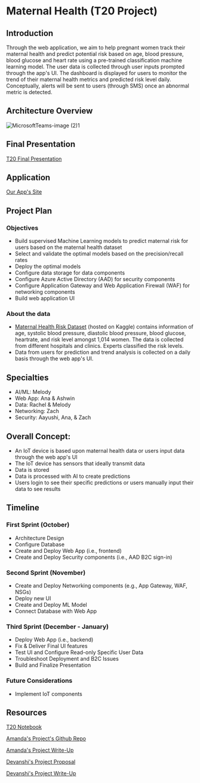 # Maternal Health (T20 Project)

## Introduction
Through the web application, we aim to help pregnant women track their maternal health and predict potential risk based on age, blood pressure, blood glucose and heart rate using a pre-trained classification machine learning model. The user data is collected through user inputs prompted through the app's UI. The dashboard is displayed for users to monitor the trend of their maternal health metrics and predicted risk level daily. Conceptually, alerts will be sent to users (through SMS) once an abnormal metric is detected.

## Architecture Overview
![MicrosoftTeams-image (2)1](diagrams/T20_ADS_V3.png)

## Final Presentation
[T20 Final Presentation](https://microsoft-my.sharepoint.com/:p:/p/aayushimehta/EeIL2VVQYJVFiYJBkvFOBV0BpFT7SJDiFGi-wazcyVO4BQ?e=YPrI0q)

## Application
[Our App's Site](https://red-desert-03c280310.2.azurestaticapps.net/)


## Project Plan
### Objectives
* Build supervised Machine Learning models to predict maternal risk for users based on the maternal health dataset
* Select and validate the optimal models based on the precision/recall rates
* Deploy the optimal models
* Configure data storage for data components
* Configure Azure Active Directory (AAD) for security components
* Configure Application Gateway and Web Application Firewall (WAF) for networking components
* Build web application UI

### About the data
* [Maternal Health Risk Dataset](https://www.kaggle.com/datasets/csafrit2/maternal-health-risk-data) (hosted on Kaggle) contains information of age, systolic blood pressure, diastolic blood pressure, blood glucose, heartrate, and risk level amongst 1,014 women. The data is collected from different hospitals and clinics. Experts classified the risk levels.
* Data from users for prediction and trend analysis is collected on a daily basis through the web app's UI.


## Specialties
- AI/ML: Melody
- Web App: Ana & Ashwin
- Data: Rachel & Melody
- Networking: Zach
- Security: Aayushi, Ana, & Zach


## Overall Concept:
- An IoT device is based upon maternal health data or users input data through the web app's UI
- The IoT device has sensors that ideally transmit data
- Data is stored
- Data is processed with AI to create predictions
- Users login to see their specific predictions or users manually input their data to see results


## Timeline
### First Sprint (October)
- Architecture Design
- Configure Database
- Create and Deploy Web App (i.e., frontend)
- Create and Deploy Security components (i.e., AAD B2C sign-in)
### Second Sprint (November)
- Create and Deploy Networking components (e.g., App Gateway, WAF, NSGs)
- Deploy new UI
- Create and Deploy ML Model
- Connect Database with Web App
### Third Sprint (December - January)
- Deploy Web App (i.e., backend)
- Fix & Deliver Final UI features
- Test UI and Configure Read-only Specific User Data
- Troubleshoot Deployment and B2C Issues
- Build and Finalize Presentation
### Future Considerations
- Implement IoT components


## Resources
[T20 Notebook](https://microsoft-my.sharepoint.com/:o:/p/ashwinse/EogkyHHf01BPg6eagl_1lB0BNoCmUrUQUJMD_Ev7TIAf5g?e=bfvpi3)

[Amanda's Project's Github Repo](https://github.com/wongamanda/image-captioning)

[Amanda's Project Write-Up](https://towardsdatascience.com/building-a-deep-learning-image-captioning-model-on-azure-b14ce4682fbf)

[Devanshi's Project Proposal](https://microsoft-my.sharepoint.com/:w:/p/dthakar/EeFrZf0ZpdlBlt4MBYVc_1gBspeGARu8fmS8PoOIv08JoA)

[Devanshi's Project Write-Up](https://devanshithakar.medium.com/create-your-own-vehicle-recognition-system-with-azure-custom-vision-7d3ad14fd43)
